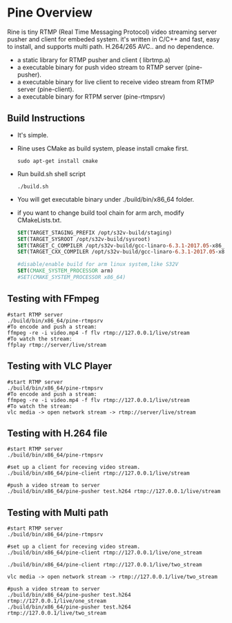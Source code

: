 # Pine Overview
Rine is tiny RTMP (Real Time Messaging Protocol) video streaming server pusher and client for embeded system. it's written in C/C++ and fast, easy to install, and supports multi path. H.264/265 AVC.. and no dependence.

- a static library for RTMP pusher and client ( librtmp.a)
- a executable binary for  push video stream to RTMP server (pine-pusher).
- a executable binary for  live client to receive video stream from RTMP server (pine-client).
- a executable binary for  RTPM server (pine-rtmpsrv) 

## Build Instructions

- It's simple.

- Rine uses CMake as build system, please install cmake first.

  ```shell
  sudo apt-get install cmake
  ```

- Run build.sh shell script

  ```shell
  ./build.sh
  ```

- You will get executable binary under ./build/bin/x86_64 folder.

- if you want to change build tool chain for arm arch, modify CMakeLists.txt.

  ```cmake
  SET(TARGET_STAGING_PREFIX /opt/s32v-build/staging)
  SET(TARGET_SYSROOT /opt/s32v-build/sysroot)
  SET(TARGET_C_COMPILER /opt/s32v-build/gcc-linaro-6.3.1-2017.05-x86_64_aarch64-linux-gnu/bin/aarch64-linux-gnu-gcc)
  SET(TARGET_CXX_COMPILER /opt/s32v-build/gcc-linaro-6.3.1-2017.05-x86_64_aarch64-linux-gnu/bin/aarch64-linux-gnu-g++)
  
  #disable/enable build for arm linux system,like S32V
  SET(CMAKE_SYSTEM_PROCESSOR arm)
  #SET(CMAKE_SYSTEM_PROCESSOR x86_64)
  ```

## Testing with FFmpeg

```shell
#start RTMP server
./build/bin/x86_64/pine-rtmpsrv
#To encode and push a stream:
ffmpeg -re -i video.mp4 -f flv rtmp://127.0.0.1/live/stream
#To watch the stream:
ffplay rtmp://server/live/stream
```

## Testing with VLC Player

```shell
#start RTMP server
./build/bin/x86_64/pine-rtmpsrv
#To encode and push a stream:
ffmpeg -re -i video.mp4 -f flv rtmp://127.0.0.1/live/stream
#To watch the stream:
vlc media -> open network stream -> rtmp://server/live/stream
```



## Testing with H.264 file

```shell
#start RTMP server
./build/bin/x86_64/pine-rtmpsrv

#set up a client for receving video stream.
./build/bin/x86_64/pine-client rtmp://127.0.0.1/live/stream

#push a video stream to server
./build/bin/x86_64/pine-pusher test.h264 rtmp://127.0.0.1/live/stream
```



## Testing with Multi path

```shell
#start RTMP server
./build/bin/x86_64/pine-rtmpsrv

#set up a client for receving video stream.
./build/bin/x86_64/pine-client rtmp://127.0.0.1/live/one_stream

./build/bin/x86_64/pine-client rtmp://127.0.0.1/live/two_stream

vlc media -> open network stream -> rtmp://127.0.0.1/live/two_stream

#push a video stream to server
./build/bin/x86_64/pine-pusher test.h264 rtmp://127.0.0.1/live/one_stream
./build/bin/x86_64/pine-pusher test.h264 rtmp://127.0.0.1/live/two_stream
```
